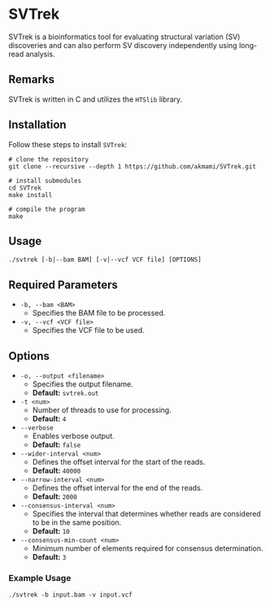 # SVTrek

SVTrek is a bioinformatics tool for evaluating structural variation (SV) discoveries and can also perform SV discovery independently using long-read analysis.

## Remarks

SVTrek is written in C and utilizes the `HTSlib` library.

## Installation

Follow these steps to install `SVTrek`:

```
# clone the repository
git clone --recursive --depth 1 https://github.com/akmami/SVTrek.git

# install submodules
cd SVTrek
make install

# compile the program
make
```

## Usage
```
./svtrek [-b|--bam BAM] [-v|--vcf VCF file] [OPTIONS]
```

## Required Parameters
- `-b, --bam <BAM>`
  - Specifies the BAM file to be processed.
- `-v, --vcf <VCF file>`
  - Specifies the VCF file to be used.

## Options
- `-o, --output <filename>`
  - Specifies the output filename.
  - **Default:** `svtrek.out`
- `-t <num>`
  - Number of threads to use for processing.
  - **Default:** `4`
- `--verbose`
  - Enables verbose output.
  - **Default:** `false`
- `--wider-interval <num>`
  - Defines the offset interval for the start of the reads.
  - **Default:** `40000`
- `--narrow-interval <num>`
  - Defines the offset interval for the end of the reads.
  - **Default:** `2000`
- `--consensus-interval <num>`
  - Specifies the interval that determines whether reads are considered to be in the same position.
  - **Default:** `10`
- `--consensus-min-count <num>`
  - Minimum number of elements required for consensus determination.
  - **Default:** `3`

### Example Usage
```
./svtrek -b input.bam -v input.vcf
```

